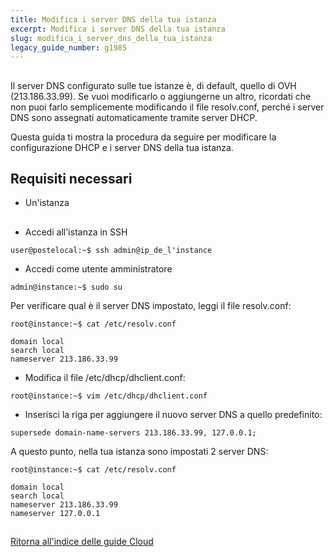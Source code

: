 ```yaml
---
title: Modifica i server DNS della tua istanza
excerpt: Modifica i server DNS della tua istanza
slug: modifica_i_server_dns_della_tua_istanza
legacy_guide_number: g1985
---
```



## 
Il server DNS configurato sulle tue istanze è, di default, quello di OVH (213.186.33.99).
Se vuoi modificarlo o aggiungerne un altro, ricordati che non puoi farlo semplicemente modificando il file resolv.conf, perché i server DNS sono assegnati automaticamente tramite server DHCP.

Questa guida ti mostra la procedura da seguire per modificare la configurazione DHCP e i server DNS della tua istanza.


## Requisiti necessari

- Un'istanza




## 

- Accedi all'istanza in SSH


```
user@postelocal:~$ ssh admin@ip_de_l'instance
```


- Accedi come utente amministratore


```
admin@instance:~$ sudo su
```



Per verificare qual è il server DNS impostato, leggi il file resolv.conf:


```
root@instance:~$ cat /etc/resolv.conf

domain local
search local
nameserver 213.186.33.99
```



- Modifica il file /etc/dhcp/dhclient.conf:


```
root@instance:~$ vim /etc/dhcp/dhclient.conf
```


- Inserisci la riga per aggiungere il nuovo server DNS a quello predefinito:


```
supersede domain-name-servers 213.186.33.99, 127.0.0.1;
```



A questo punto, nella tua istanza sono impostati 2 server DNS:


```
root@instance:~$ cat /etc/resolv.conf

domain local
search local
nameserver 213.186.33.99
nameserver 127.0.0.1
```




## 
[Ritorna all'indice delle guide Cloud]({legacy}1785)


